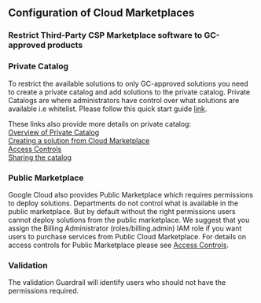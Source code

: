 ##  Configuration of Cloud Marketplaces

### Restrict Third-Party CSP Marketplace software to GC-approved products

### Private Catalog
To restrict the available solutions to only GC-approved solutions you need to create a private catalog and add solutions to the private catalog. Private Catalogs are where administrators have control over what solutions are available i.e whitelist. Please follow this quick start guide <a href="https://cloud.google.com/private-catalog/docs/quickstart">link</a>.

These links also provide more details on private catalog:<br>
<a href="https://cloud.google.com/private-catalog/docs">Overview of Private Catalog</a><br>
<a href="https://cloud.google.com/private-catalog/docs/marketplace-products">Creating a solution from Cloud Marketplace</a><br>
<a href="https://cloud.google.com/private-catalog/docs/access-control">Access Controls</a><br>
<a href="https://cloud.google.com/private-catalog/docs/share-catalog">Sharing the catalog</a><br>

### Public Marketplace

Google Cloud also provides Public Marketplace which requires permissions to deploy solutions. Departments do not control what is available in the public marketplace. But by default without the right permissions users cannot deploy solutions from the public marketplace. We suggest that you assign the Billing Administrator (roles/billing.admin) IAM role if you want users to purchase services from Public Cloud Marketplace. For details on access controls for Public Marketplace please see <a href="https://cloud.google.com/marketplace/docs/access-control">Access Controls</a>. 

### Validation
The validation Guardrail will identify users who should not have the permissions required.

